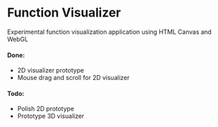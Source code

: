 # Function Visualizer
Experimental function visualization application using HTML Canvas and WebGL

#### Done:
+ 2D visualizer prototype
+ Mouse drag and scroll for 2D visualizer

#### Todo:
+ Polish 2D prototype
+ Prototype 3D visualizer
